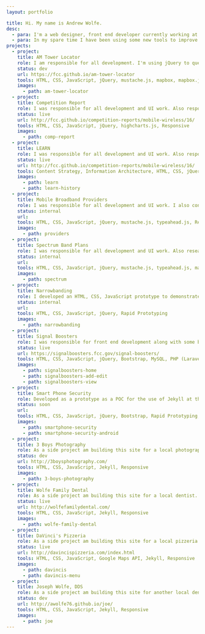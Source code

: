 ```yaml
---
layout: portfolio

title: Hi. My name is Andrew Wolfe.
desc:
  - para: I'm a web designer, front end developer currently working at the FCC. Below are some of my projects.
  - para: In my spare time I have been using some new tools to improve my workflow Grunt.js and Sass and others.
projects:
  - project:
    title: AM Tower Locator
    role: I am responsible for all development. I'm using jQuery to query an FCC API to get all AM Towers within a 3km radius of the lat/long entered by the user. I then perform calculations on that data to determine if interference is possible and present that results. The results are presented using mustache templates with the base map being called from the FCC's Mapbox account and the markers added using mapbox.js.
    status: dev
    url: https://fcc.github.io/am-tower-locator
    tools: HTML, CSS, JavaScript, jQuery, mustache.js, mapbox, mapbox.js, Jekyll, Responsive
    images:
      - path: am-tower-locator
  - project:
    title: Competition Report
    role: I was responsible for all development and UI work. Also responsible for researching the lengthy competition report to "pull out" data that could be used to highlight the growth of mobile broadband. The charts were built using the highchart.js library.
    status: live
    url: http://fcc.github.io/competition-reports/mobile-wireless/16/
    tools: HTML, CSS, JavaScript, jQuery, highcharts.js, Responsive
    images:
      - path: comp-report
  - project:
    title: LEARN
    role: I was responsible for all development and UI work. Also responsible for content strategy, writing, and migration.
    status: live
    url: http://fcc.github.io/competition-reports/mobile-wireless/16/
    tools: Content Strategy, Information Architecture, HTML, CSS, jQuery, Jekyll, Graphics (Photoshop), <strong>FCC's first Responsive Design</strong>
    images:
      - path: learn
      - path: learn-history
  - project:
    title: Mobile Broadband Providers
    role: I was responsible for all development and UI work. I also converted shapefile and excel data in json, machine-readable, to be used as an API. I then used jQuery to query the data and mustache templates to present the results. The results are also available in json format and will soon be mapped using geojson and leaflet.js with a Mapbox base.
    status: internal
    url: 
    tools: HTML, CSS, JavaScript, jQuery, mustache.js, typeahead.js, Responsive
    images:
      - path: providers
  - project:
    title: Spectrum Band Plans
    role: I was responsible for all development and UI work. Also researched spectrum band plans and inventoried and migrated data. Worked with the FCC GIS Chief to map the band plan data.
    status: internal
    url: 
    tools: HTML, CSS, JavaScript, jQuery, mustache.js, typeahead.js, mapbox.js, Responsive
    images:
      - path: spectrum
  - project:
    title: Narrowbanding
    role: I developed an HTML, CSS, JavaScript prototype to demonstrate how to simplify the narrowbanding process. This prototype was implemented by other developers in the Universal Licensing System (ULS), the FCC largest licensing system.
    status: internal
    url: 
    tools: HTML, CSS, JavaScript, jQuery, Rapid Prototyping
    images:
      - path: narrowbanding
  - project:
    title: Signal Boosters
    role: I was responsible for front end development along with some backend, PHP and MySQL, development. This application will allow licensees to register their signal boosters and allow the public to search the boosters to locate them in case interference is caused. A highlight I developed <strong>a new way for the FCC to accept good data by mapping the input provided, as it's provided</strong>. This method is soon to be implemented in ULS.
    status: live
    url: https://signalboosters.fcc.gov/signal-boosters/
    tools: HTML, CSS, JavaScript, jQuery, Bootstrap, MySQL, PHP (Laravel Framework), Google Maps API (Geocoding and Reverse Geocoding), Internal FCC APIs, Rapid Prototyping, Logo Creation
    images:
      - path: signalboosters-home
      - path: signalboosters-add-edit
      - path: signalboosters-view
  - project:
    title: Smart Phone Security
    role: Developed as a prototype as a POC for the use of Jekyll at the FCC. Even though this site has yet to be released the POC worked and the FCC has released several Jekyll websites <em>(see examples above)</em>.
    status: soon
    url: 
    tools: HTML, CSS, JavaScript, jQuery, Bootstrap, Rapid Prototyping, Responsive
    images:
      - path: smartphone-security
      - path: smartphone-security-android
  - project:
    title: 3 Boys Photography
    role: As a side project am building this site for a local photographer. It is built to the photographer to easily add/remove images and edit content using Jekyll and Markdown. The site is hosted on Github, with a custom domain name.
    status: dev
    url: http://3boysphotography.com/
    tools: HTML, CSS, JavaScript, Jekyll, Responsive
    images:
      - path: 3-boys-photography
  - project:
    title: Wolfe Family Dental
    role: As a side project am building this site for a local dentist. The site is hosted on Github, with a custom domain name. And yes, that's my Dad.
    status: live
    url: http://wolfefamilydental.com/
    tools: HTML, CSS, JavaScript, Jekyll, Responsive
    images:
      - path: wolfe-family-dental
  - project:
    title: DaVinci's Pizzeria
    role: As a side project am building this site for a local pizzeria. The site is hosted on Github, with a custom domain name. The menu also uses a print friendly style sheet.
    status: live
    url: http://davincispizzeria.com/index.html
    tools: HTML, CSS, JavaScript, Google Maps API, Jekyll, Responsive
    images:
      - path: davincis
      - path: davincis-menu
  - project:
    title: Joseph Wolfe, DDS
    role: As a side project am building this site for another local dentist. The site is hosted on Github, and will use a custom domain name. And yes, that's my uncle. There is not family feud.
    status: dev
    url: http://awolfe76.github.io/joe/
    tools: HTML, CSS, JavaScript, Jekyll, Responsive
    images:
      - path: joe
---
```

